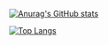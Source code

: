 [![Anurag's GitHub stats](https://github-readme-stats.vercel.app/api?username=Retsuki&count_private=true&show_icons=true&theme=gruvbox_light)](https://github.com/anuraghazra/github-readme-stats)

[![Top Langs](https://github-readme-stats.vercel.app/api/top-langs/?username=Retsuki&show_icons=true&theme=gruvbox_light)](https://github.com/anuraghazra/github-readme-stats)
